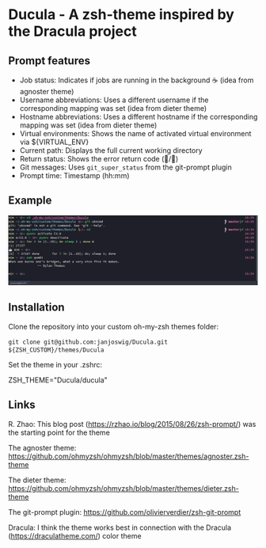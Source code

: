Ducula - A zsh-theme inspired by the Dracula project
====================================================

Prompt features
---------------
 * Job status: Indicates if jobs are running in the background :coffee: (idea from agnoster theme)
 * Username abbreviations: Uses a different username if the corresponding mapping was set (idea from dieter theme)
 * Hostname abbreviations: Uses a different hostname if the corresponding mapping was set (idea from dieter theme)
 * Virtual environments: Shows the name of activated virtual environment via ${VIRTUAL_ENV}
 * Current path: Displays the full current working directory
 * Return status: Shows the error return code (:bat:/:duck:)
 * Git messages: Uses `git_super_status` from the git-prompt plugin
 * Prompt time: Timestamp (hh:mm)

Example
-------

![ducula prompt theme](ducula_showcase.png)


Installation
------------

Clone the repository into your custom oh-my-zsh themes folder:

    git clone git@github.com:janjoswig/Ducula.git ${ZSH_CUSTOM}/themes/Ducula

Set the theme in your .zshrc:

   ZSH_THEME="Ducula/ducula"

Links
-----

R. Zhao: This blog post (https://rzhao.io/blog/2015/08/26/zsh-prompt/) was the starting point for the theme

The agnoster theme: <https://github.com/ohmyzsh/ohmyzsh/blob/master/themes/agnoster.zsh-theme>

The dieter theme: <https://github.com/ohmyzsh/ohmyzsh/blob/master/themes/dieter.zsh-theme>

The git-prompt plugin: <https://github.com/olivierverdier/zsh-git-prompt>

Dracula: I think the theme works best in connection with the Dracula (https://draculatheme.com/) color theme

